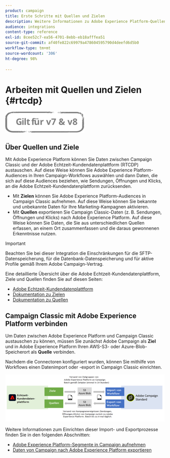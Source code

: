 ```yaml
---
product: campaign
title: Erste Schritte mit Quellen und Zielen
description: Weitere Informationen zu Adobe Experience Platform-Quellen und -Zielen.
audience: integrations
content-type: reference
exl-id: 8cee52c7-ea56-4701-8ebb-eb18afffea51
source-git-commit: af40fe822c69979a478604595790d4deefd6d5b0
workflow-type: tm+mt
source-wordcount: '306'
ht-degree: 98%

---
```


# Arbeiten mit Quellen und Zielen {#rtcdp}

![](../../assets/common.svg)

## Über Quellen und Ziele

Mit Adobe Experience Platform können Sie Daten zwischen Campaign Classic und der Adobe Echtzeit-Kundendatenplattform (RTCDP) austauschen. Auf diese Weise können Sie Adobe Experience Platform-Audiences in Ihren Campaign-Workflows auswählen und dann Daten, die sich auf diese Audiences beziehen, wie Sendungen, Öffnungen und Klicks, an die Adobe Echtzeit-Kundendatenplattform zurücksenden.

* Mit **Zielen** können Sie Adobe Experience Platform-Audiences in Campaign Classic aufnehmen. Auf diese Weise können Sie bekannte und unbekannte Daten für Ihre Marketing-Kampagnen aktivieren.
* Mit **Quellen** exportieren Sie Campaign Classic-Daten (z. B. Sendungen, Öffnungen und Klicks) nach Adobe Experience Platform. Auf diese Weise können Sie Daten, die Sie aus unterschiedlichen Quellen erfassen, an einem Ort zusammenfassen und die daraus gewonnenen Erkenntnisse nutzen.

>[!IMPORTANT]
>
>Beachten Sie bei dieser Integration die Einschränkungen für die SFTP-Datenspeicherung, für die Datenbank-Datenspeicherung und für aktive Profile gemäß Ihrem Adobe Campaign-Vertrag.

Eine detaillierte Übersicht über die Adobe Echtzeit-Kundendatenplattform, Ziele und Quellen finden Sie auf diesen Seiten:

* [Adobe Echtzeit-Kundendatenplattform](https://experienceleague.adobe.com/docs/experience-platform/rtcdp/overview.html?lang=de)
* [Dokumentation zu Zielen](https://experienceleague.adobe.com/docs/experience-platform/destinations/home.html?lang=de)
* [Dokumentation zu Quellen](https://experienceleague.adobe.com/docs/experience-platform/sources/home.html?lang=de)

## Campaign Classic mit Adobe Experience Platform verbinden

Um Daten zwischen Adobe Experience Platform und Campaign Classic austauschen zu können, müssen Sie zunächst Adobe Campaign als **Ziel** und in Adobe Experience Platform Ihren AWS-S3- oder Azure-Blob-Speicherort als **Quelle** verbinden.

Nachdem die Connectoren konfiguriert wurden, können Sie mithilfe von Workflows einen Datenimport oder -export in Campaign Classic einrichten.

![](assets/rtcdp-schema.png)

Weitere Informationen zum Einrichten dieser Import- und Exportprozesse finden Sie in den folgenden Abschnitten:

* [Adobe Experience Platform-Segmente in Campaign aufnehmen](../../integrations/using/ingest-aep-data.md)
* [Daten von Campaign nach Adobe Experience Platform exportieren](../../integrations/using/export-campaign-data.md)
